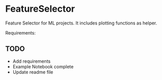 # FeatureSelector

Feature Selector for ML projects. It includes plotting functions as helper.

Requirements:

## TODO

- Add requirements
- Example Notebook complete
- Update readme file
